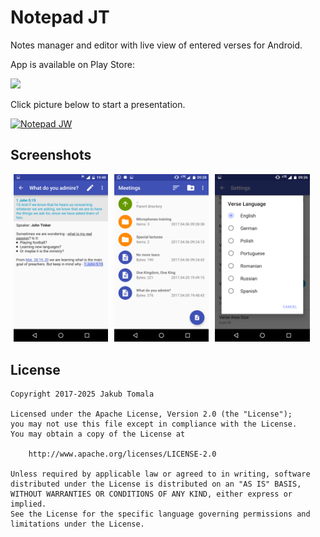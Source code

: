 Notepad JT
===

Notes manager and editor with live view of entered verses for Android.

App is available on Play Store:

<a href="https://play.google.com/store/apps/details?id=pl.bubson.notepadjw2" target="_blank">
  <img src="https://upload.wikimedia.org/wikipedia/commons/thumb/7/78/Google_Play_Store_badge_EN.svg/320px-Google_Play_Store_badge_EN.svg.png"/>
</a>

Click picture below to start a presentation.

[![Notepad JW](http://img.youtube.com/vi/NDm3OqG__ag/0.jpg)](https://youtu.be/NDm3OqG__ag "Notepad JT")

## Screenshots

<img alt="Notes Editor" src="screenshots/editor.png" width="30%" hspace="5" /><img alt="Notes Manager" src="screenshots/manager.png" width="30%" hspace="5" /><img alt="Settengs" src="screenshots/lang.png" width="30%" hspace="5" />

## License

    Copyright 2017-2025 Jakub Tomala

    Licensed under the Apache License, Version 2.0 (the "License");
    you may not use this file except in compliance with the License.
    You may obtain a copy of the License at

        http://www.apache.org/licenses/LICENSE-2.0

    Unless required by applicable law or agreed to in writing, software
    distributed under the License is distributed on an "AS IS" BASIS,
    WITHOUT WARRANTIES OR CONDITIONS OF ANY KIND, either express or implied.
    See the License for the specific language governing permissions and
    limitations under the License.
